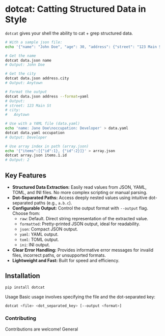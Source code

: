 # dotcat: Catting Structured Data in Style

`dotcat` gives your shell the ability to cat + grep structured data.

```bash
# With a sample json file:
echo '{"name": "John Doe", "age": 30, "address": {"street": "123 Main St", "city": "Anytown"}}' > data.json

# Get the name
dotcat data.json name
# Output: John Doe

# Get the city
dotcat data.json address.city
# Output: Anytown

# Format the output
dotcat data.json address --format=yaml
# Output:
# street: 123 Main St
# city:
#   Anytown

# Use with a YAML file (data.yaml)
echo 'name: Jane Doe\noccupation: Developer' > data.yaml
dotcat data.yaml occupation
# Output: Developer

# Use array index in path (array.json)
echo '{"items":[{"id":1}, {"id":2}]}' > array.json
dotcat array.json items.1.id
# Output: 2
```

## Key Features

* **Structured Data Extraction:** Easily read values from JSON, YAML, TOML, and INI files. No more complex scripting or manual parsing.
* **Dot-Separated Paths:** Access deeply nested values using intuitive dot-separated paths (e.g., `a.b.c`).
* **Configurable Output:** Control the output format with `--output` flag. Choose from:
  * `raw`:  Default. Direct string representation of the extracted value.
  * `formatted`: Pretty-printed JSON output, ideal for readability.
  * `json`: Compact JSON output.
  * `yaml`: YAML output.
  * `toml`: TOML output.
  * `ini`: INI output.
* **Clear Error Handling:** Provides informative error messages for invalid files, incorrect paths, or unsupported formats.
* **Lightweight and Fast:** Built for speed and efficiency.

## Installation

```bash
pip install dotcat
```

Usage
Basic usage involves specifying the file and the dot-separated key:

```bash
dotcat <file> <dot_separated_key> [--output <format>]
```

### Contributing

Contributions are welcome! General 
